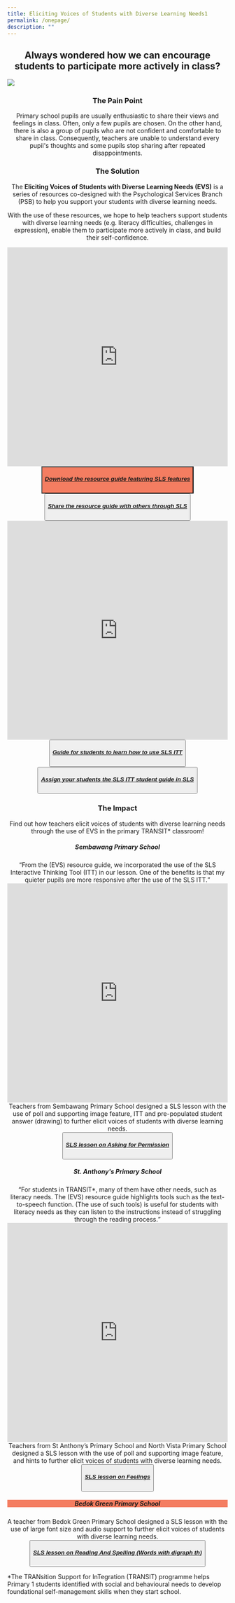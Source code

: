 ```yaml
---
title: Eliciting Voices of Students with Diverse Learning Needs1
permalink: /onepage/
description: ""
---
```

<center><h2>Always wondered how we can encourage students to participate more actively in class?</h2></center>

![](/images/rp%20testing%20image.png)

<center><h3>The Pain Point</h3></center>
<center>Primary school pupils are usually enthusiastic to share their views and feelings in class. Often, only a few pupils are chosen. On the other hand, there is also a group of pupils who are not confident and comfortable to share in class. Consequently, teachers are unable to understand every pupil's thoughts and some pupils stop sharing after repeated disappointments.</center>

<center><h3>The Solution</h3></center>
<center>The <b>Eliciting Voices of Students with Diverse Learning Needs (EVS)</b> is a series of resources co-designed with the Psychological Services Branch (PSB) to help you support your students with diverse learning needs.

With the use of these resources, we hope to help teachers support students with diverse learning needs (e.g. literacy difficulties, challenges in expression), enable them to participate more actively in class, and build their self-confidence.</center>

<iframe src="https://docs.google.com/presentation/d/e/2PACX-1vQgyzVXnNSqmorG9rblCb0Nc3bvrsQauwsNhXNujn_A8vSy1xol7MkKPeoXffodbw/embed?start=false&amp;loop=true&amp;delayms=10000" frameborder="0" width="100%" height="500" allowfullscreen="true"></iframe>
<center><button style="background-color:#f47d61; border=0; border-radius=10px;"><h5 style="color=#ffffff;"><a href="https://for.edu.sg/evs">Download the resource guide featuring SLS features</a></h5></button></center>
<center><button><h5><a href="https://for.edu.sg/">Share the resource guide with others through SLS</a></h5></button></center>

<iframe src="https://docs.google.com/presentation/d/e/2PACX-1vTFSlh5qydisKV4M_IHwxIvCcQwh2vTgsrS0mArYvy8vASbtZlJj_RKCCdRsf7I0Ys-JRkx7Y-2Zjqj/embed?start=false&amp;loop=true&amp;delayms=10000" frameborder="0" width="100%" height="500" allowfullscreen="true"></iframe>
<center><button><h5><a href="https://for.edu.sg/evsitt">Guide for students to learn how to use SLS ITT</a></h5></button></center>
<center><button><h5><a href="https://for.edu.sg/">Assign your students the SLS ITT student guide in SLS</a></h5></button></center>

<center><h3>The Impact</h3></center>

<center>Find out how teachers elicit voices of students with diverse learning needs through the use of EVS in the primary TRANSIT* classroom!</center>

<center><h5>Sembawang Primary School</h5></center>
<center><q>From the (EVS) resource guide, we incorporated the use of the SLS Interactive Thinking Tool (ITT) in our lesson. One of the benefits is that my quieter pupils are more responsive after the use of the SLS ITT.</q></center>
<iframe width="100%" height="500" src="https://www.youtube.com/embed/rK1Bn_mAkfY" title="YouTube video player" frameborder="0" allow="accelerometer; autoplay; clipboard-write; encrypted-media; gyroscope; picture-in-picture" allowfullscreen=""></iframe>

<center>Teachers from Sembawang Primary School designed a SLS lesson with the use of poll and supporting image feature, ITT and pre-populated student answer (drawing) to further elicit voices of students with diverse learning needs.</center>

<center><button><h5><a href="https://vle.learning.moe.edu.sg/mrv/community-gallery/lesson/view/45526087-9fe1-4f6b-887e-d303f15f53a0/cover">SLS lesson on <b>Asking for Permission</b></a></h5></button></center>

<center><h5>St. Anthony's Primary School</h5></center>
<center><q>For students in TRANSIT*, many of them have other needs, such as literacy needs. The (EVS) resource guide highlights tools such as the text-to-speech function. (The use of such tools) is useful for students with literacy needs as they can listen to the instructions instead of struggling through the reading process.</q></center>

<iframe width="100%" height="500" src="https://www.youtube.com/embed/dDyf9ekgT-E" title="YouTube video player" frameborder="0" allow="accelerometer; autoplay; clipboard-write; encrypted-media; gyroscope; picture-in-picture" allowfullscreen=""></iframe>

<center>Teachers from St Anthony’s Primary School and North Vista Primary School designed a SLS lesson with the use of poll and supporting image feature, and hints to further elicit voices of students with diverse learning needs.</center>

<center><button><h5><a href="https://vle.learning.moe.edu.sg/mrv/community-gallery/lesson/view/48ecf4c2-ac17-4386-a69d-368b3f6ce570/cover">SLS lesson on <b>Feelings</b></a></h5></button></center>

<center><h5 style="background-color:#f47d61; color=#ffffff;">Bedok Green Primary School</h5></center>

<center>A teacher from Bedok Green Primary School designed a SLS lesson with the use of large font size and audio support to further elicit voices of students with diverse learning needs.</center>

<center><button><h5><a href="https://vle.learning.moe.edu.sg/mrv/community-gallery/lesson/view/e01704ab-278a-482f-9ff3-da7e333e7895/cover">SLS lesson on <b>Reading And Spelling (Words with digraph th)</b></a></h5></button></center>


*The TRANsition Support for InTegration (TRANSIT) programme helps Primary 1 students identified with social and behavioural needs to develop foundational self-management skills when they start school.